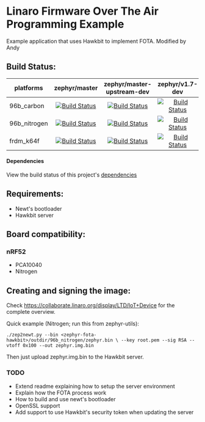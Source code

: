 # Linaro Firmware Over The Air Programming Example

Example application that uses Hawkbit to implement FOTA. Modified by Andy

## Build Status:
| platforms | zephyr/master | zephyr/master-upstream-dev | zephyr/v1.7-dev |
| --- | :---: | :---: | :---: |
| 96b_carbon | [![Build Status](http://ci.linarotechnologies.org:8080/buildStatus/icon?job=linaro-fota-hawkbit/PLATFORM=96b_carbon,ZEPHYR_SOURCE=zephyr-master)](https://ci.linarotechnologies.org/job/linaro-fota-hawkbit/PLATFORM=96b_carbon,ZEPHYR_SOURCE=zephyr-master/) | [![Build Status](http://ci.linarotechnologies.org:8080/buildStatus/icon?job=linaro-fota-hawkbit/PLATFORM=96b_carbon,ZEPHYR_SOURCE=zephyr-master-upstream-dev)](https://ci.linarotechnologies.org/job/linaro-fota-hawkbit/PLATFORM=96b_carbon,ZEPHYR_SOURCE=zephyr-master-upstream-dev/) | [![Build Status](http://ci.linarotechnologies.org:8080/buildStatus/icon?job=linaro-fota-hawkbit/PLATFORM=96b_carbon,ZEPHYR_SOURCE=v1.7-dev)](https://ci.linarotechnologies.org/job/linaro-fota-hawkbit/PLATFORM=96b_carbon,ZEPHYR_SOURCE=v1.7-dev/) |
| 96b_nitrogen | [![Build Status](http://ci.linarotechnologies.org:8080/buildStatus/icon?job=linaro-fota-hawkbit/PLATFORM=96b_nitrogen,ZEPHYR_SOURCE=zephyr-master)](https://ci.linarotechnologies.org/job/linaro-fota-hawkbit/PLATFORM=96b_nitrogen,ZEPHYR_SOURCE=zephyr-master/) | [![Build Status](http://ci.linarotechnologies.org:8080/buildStatus/icon?job=linaro-fota-hawkbit/PLATFORM=96b_nitrogen,ZEPHYR_SOURCE=zephyr-master-upstream-dev)](https://ci.linarotechnologies.org/job/linaro-fota-hawkbit/PLATFORM=96b_nitrogen,ZEPHYR_SOURCE=zephyr-master-upstream-dev/) | [![Build Status](http://ci.linarotechnologies.org:8080/buildStatus/icon?job=linaro-fota-hawkbit/PLATFORM=96b_nitrogen,ZEPHYR_SOURCE=v1.7-dev)](https://ci.linarotechnologies.org/job/linaro-fota-hawkbit/PLATFORM=96b_nitrogen,ZEPHYR_SOURCE=v1.7-dev/) |
| frdm_k64f | [![Build Status](http://ci.linarotechnologies.org:8080/buildStatus/icon?job=linaro-fota-hawkbit/PLATFORM=frdm_k64f,ZEPHYR_SOURCE=zephyr-master)](https://ci.linarotechnologies.org/job/linaro-fota-hawkbit/PLATFORM=frdm_k64f,ZEPHYR_SOURCE=zephyr-master/) | [![Build Status](http://ci.linarotechnologies.org:8080/buildStatus/icon?job=linaro-fota-hawkbit/PLATFORM=frdm_k64f,ZEPHYR_SOURCE=zephyr-master-upstream-dev)](https://ci.linarotechnologies.org/job/linaro-fota-hawkbit/PLATFORM=frdm_k64f,ZEPHYR_SOURCE=zephyr-master-upstream-dev/) | [![Build Status](http://ci.linarotechnologies.org:8080/buildStatus/icon?job=linaro-fota-hawkbit/PLATFORM=frdm_k64f,ZEPHYR_SOURCE=v1.7-dev)](https://ci.linarotechnologies.org/job/linaro-fota-hawkbit/PLATFORM=frdm_k64f,ZEPHYR_SOURCE=v1.7-dev/) |

#### Dependencies
View the build status of this project's [dependencies](dependencies.md)

## Requirements:
  * Newt's bootloader
  * Hawkbit server

## Board compatibility:

### nRF52
  * PCA10040
  * Nitrogen

## Creating and signing the image:

Check https://collaborate.linaro.org/display/LTD/IoT+Device for
the complete overview.


Quick example (Nitrogen; run this from zephyr-utils):


`./zep2newt.py --bin <zephyr-fota-hawkbit>/outdir/96b_nitrogen/zephyr.bin \
	      --key root.pem --sig RSA --vtoff 0x100 --out zephyr.img.bin`


Then just upload zephyr.img.bin to the Hawkbit server.

### TODO
  * Extend readme explaining how to setup the server environment
  * Explain how the FOTA process work
  * How to build and use newt's bootloader
  * OpenSSL support
  * Add support to use Hawkbit's security token when updating the server

